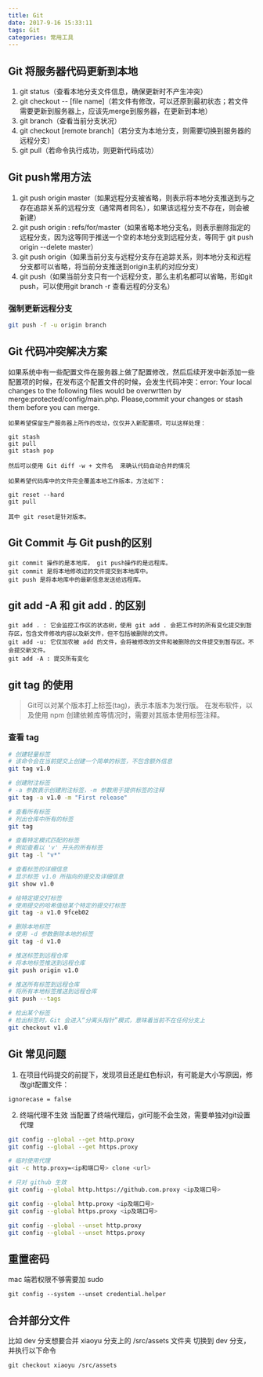 ```yaml
---
title: Git
date: 2017-9-16 15:33:11
tags: Git
categories: 常用工具
---
```


## Git 将服务器代码更新到本地

1. git status（查看本地分支文件信息，确保更新时不产生冲突）
2. git checkout -- [file name]（若文件有修改，可以还原到最初状态；若文件需要更新到服务器上，应该先merge到服务器，在更新到本地）
3. git branch（查看当前分支状况）
4. git checkout [remote branch]（若分支为本地分支，则需要切换到服务器的远程分支）
5. git pull（若命令执行成功，则更新代码成功）

<!-- more -->

## Git push常用方法

1. git push origin master（如果远程分支被省略，则表示将本地分支推送到与之存在追踪关系的远程分支（通常两者同名），如果该远程分支不存在，则会被新建）
2. git push origin : refs/for/master（如果省略本地分支名，则表示删除指定的远程分支，因为这等同于推送一个空的本地分支到远程分支，等同于 git push origin --delete master）
3. git push origin（如果当前分支与远程分支存在追踪关系，则本地分支和远程分支都可以省略，将当前分支推送到origin主机的对应分支）
4. git push（如果当前分支只有一个远程分支，那么主机名都可以省略，形如git push，可以使用git branch -r 查看远程的分支名）

### 强制更新远程分支
```bash
git push -f -u origin branch
```

## Git 代码冲突解决方案

如果系统中有一些配置文件在服务器上做了配置修改，然后后续开发中新添加一些配置项的时候，在发布这个配置文件的时候，会发生代码冲突：error: Your local changes to the following files would be overwrtten by merge:protected/config/main.php.    Please,commit your changes or stash them before you can merge.

    如果希望保留生产服务器上所作的改动，仅仅并入新配置项，可以这样处理：
```
git stash
git pull
git stash pop
```
	然后可以使用 Git diff -w + 文件名  来确认代码自动合并的情况
	
	如果希望代码库中的文件完全覆盖本地工作版本，方法如下：
```
git reset --hard
git pull
```
    其中 git reset是针对版本。

## Git Commit 与 Git push的区别
```
git commit 操作的是本地库， git push操作的是远程库。
git commit 是将本地修改过的文件提交到本地库中。
git push 是将本地库中的最新信息发送给远程库。
```


## git add -A 和 git add . 的区别
```
git add . : 它会监控工作区的状态树，使用 git add . 会把工作时的所有变化提交到暂存区，包含文件修改内容以及新文件，但不包括被删除的文件。
git add -u: 它仅加农被 add 的文件，会将被修改的文件和被删除的文件提交到暂存区。不会提交新文件。
git add -A : 提交所有变化
```

## git tag 的使用
> Git可以对某个版本打上标签(tag)，表示本版本为发行版。 在发布软件，以及使用 npm 创建依赖库等情况时，需要对其版本使用标签注释。

### 查看 tag
```bash
# 创建轻量标签
# 该命令会在当前提交上创建一个简单的标签，不包含额外信息
git tag v1.0

# 创建附注标签
# -a 参数表示创建附注标签，-m 参数用于提供标签的注释
git tag -a v1.0 -m "First release"

# 查看所有标签
# 列出仓库中所有的标签
git tag

# 查看特定模式匹配的标签
# 例如查看以 'v' 开头的所有标签
git tag -l "v*"

# 查看标签的详细信息
# 显示标签 v1.0 所指向的提交及详细信息
git show v1.0

# 给特定提交打标签
# 使用提交的哈希值给某个特定的提交打标签
git tag -a v1.0 9fceb02

# 删除本地标签
# 使用 -d 参数删除本地的标签
git tag -d v1.0

# 推送标签到远程仓库
# 将本地标签推送到远程仓库
git push origin v1.0

# 推送所有标签到远程仓库
# 将所有本地标签推送到远程仓库
git push --tags

# 检出某个标签
# 检出标签时，Git 会进入“分离头指针”模式，意味着当前不在任何分支上
git checkout v1.0
```

## Git 常见问题
1. 在项目代码提交的前提下，发现项目还是红色标识，有可能是大小写原因，修改git配置文件：
```
ignorecase = false
```

2. 终端代理不生效
当配置了终端代理后，git可能不会生效，需要单独对git设置代理
```bash
git config --global --get http.proxy
git config --global --get https.proxy

# 临时使用代理
git -c http.proxy=<ip和端口号> clone <url>

# 只对 github 生效
git config --global http.https://github.com.proxy <ip及端口号>

git config --global http.proxy <ip及端口号>
git config --global https.proxy <ip及端口号>

git config --global --unset http.proxy
git config --global --unset https.proxy
```

## 重置密码
mac 端若权限不够需要加 sudo
```
git config --system --unset credential.helper
```

## 合并部分文件
比如 dev 分支想要合并 xiaoyu 分支上的 /src/assets 文件夹
切换到 dev 分支，并执行以下命令
```
git checkout xiaoyu /src/assets
```
